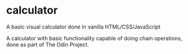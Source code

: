 # calculator

A basic visual calculator done in vanilla HTML/CSS/JavaScript

A calculator with basic functionality capable of doing chain operations, done as part of The Odin Project.

